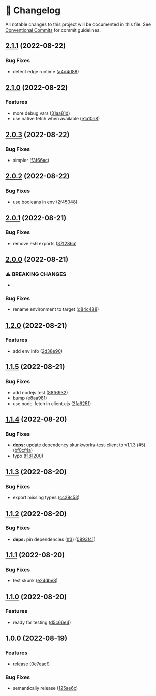 <!-- markdownlint-disable --><!-- textlint-disable -->

# 📓 Changelog

All notable changes to this project will be documented in this file. See
[Conventional Commits](https://conventionalcommits.org) for commit guidelines.

## [2.1.1](https://github.com/sanity-io/ecosystem-skunkworks-client-runtimes/compare/v2.1.0...v2.1.1) (2022-08-22)

### Bug Fixes

- detect edge runtime ([a4d4d88](https://github.com/sanity-io/ecosystem-skunkworks-client-runtimes/commit/a4d4d888ce8f666d3cf4186bb989e585cf75c83e))

## [2.1.0](https://github.com/sanity-io/ecosystem-skunkworks-client-runtimes/compare/v2.0.3...v2.1.0) (2022-08-22)

### Features

- more debug vars ([31aa81d](https://github.com/sanity-io/ecosystem-skunkworks-client-runtimes/commit/31aa81d7d76efce73be19d44634e360cdcd8160f))
- use native fetch when available ([e1a10a8](https://github.com/sanity-io/ecosystem-skunkworks-client-runtimes/commit/e1a10a890d327eeacbda9d1c660d5954f32b2870))

## [2.0.3](https://github.com/sanity-io/ecosystem-skunkworks-client-runtimes/compare/v2.0.2...v2.0.3) (2022-08-22)

### Bug Fixes

- simpler ([f3f66ac](https://github.com/sanity-io/ecosystem-skunkworks-client-runtimes/commit/f3f66ac4bd4b0734807c971fc1209dacc8959239))

## [2.0.2](https://github.com/sanity-io/ecosystem-skunkworks-client-runtimes/compare/v2.0.1...v2.0.2) (2022-08-22)

### Bug Fixes

- use booleans in env ([2f45048](https://github.com/sanity-io/ecosystem-skunkworks-client-runtimes/commit/2f45048dafccab5618b2a5d272719296ecaa990c))

## [2.0.1](https://github.com/sanity-io/ecosystem-skunkworks-client-runtimes/compare/v2.0.0...v2.0.1) (2022-08-21)

### Bug Fixes

- remove es6 exports ([37f286a](https://github.com/sanity-io/ecosystem-skunkworks-client-runtimes/commit/37f286ad92c264c9edb5f875f862e9b0e067bada))

## [2.0.0](https://github.com/sanity-io/ecosystem-skunkworks-client-runtimes/compare/v1.2.0...v2.0.0) (2022-08-21)

### ⚠ BREAKING CHANGES

-

### Bug Fixes

- rename environment to target ([d84c488](https://github.com/sanity-io/ecosystem-skunkworks-client-runtimes/commit/d84c4881d15d285175a76877aead276795866fad))

## [1.2.0](https://github.com/sanity-io/ecosystem-skunkworks-client-runtimes/compare/v1.1.5...v1.2.0) (2022-08-21)

### Features

- add env info ([2d38e90](https://github.com/sanity-io/ecosystem-skunkworks-client-runtimes/commit/2d38e908496df94756e18964aa21ab9d5a10befd))

## [1.1.5](https://github.com/sanity-io/ecosystem-skunkworks-client-runtimes/compare/v1.1.4...v1.1.5) (2022-08-21)

### Bug Fixes

- add nodejs test ([88f6932](https://github.com/sanity-io/ecosystem-skunkworks-client-runtimes/commit/88f6932b7eb6837305996fbde80de84bc096b441))
- bump ([e8aa981](https://github.com/sanity-io/ecosystem-skunkworks-client-runtimes/commit/e8aa9810faa49a14e0077aa3f137aa72cbccc5cf))
- use node-fetch in client.cjs ([2fa6251](https://github.com/sanity-io/ecosystem-skunkworks-client-runtimes/commit/2fa625112a77f254e0fe201347ab61151895010c))

## [1.1.4](https://github.com/sanity-io/ecosystem-skunkworks-client-runtimes/compare/v1.1.3...v1.1.4) (2022-08-20)

### Bug Fixes

- **deps:** update dependency skunkworks-test-client to v1.1.3 ([#5](https://github.com/sanity-io/ecosystem-skunkworks-client-runtimes/issues/5)) ([bf0cf4a](https://github.com/sanity-io/ecosystem-skunkworks-client-runtimes/commit/bf0cf4af389919c0d328408ca4dbaa6b2613243b))
- typo ([f181200](https://github.com/sanity-io/ecosystem-skunkworks-client-runtimes/commit/f18120099be12f493671108e102b3e417239890f))

## [1.1.3](https://github.com/sanity-io/ecosystem-skunkworks-client-runtimes/compare/v1.1.2...v1.1.3) (2022-08-20)

### Bug Fixes

- export missing types ([cc28c53](https://github.com/sanity-io/ecosystem-skunkworks-client-runtimes/commit/cc28c53899bec0c5bc639764c6675249664c6c2b))

## [1.1.2](https://github.com/sanity-io/ecosystem-skunkworks-client-runtimes/compare/v1.1.1...v1.1.2) (2022-08-20)

### Bug Fixes

- **deps:** pin dependencies ([#3](https://github.com/sanity-io/ecosystem-skunkworks-client-runtimes/issues/3)) ([0893f41](https://github.com/sanity-io/ecosystem-skunkworks-client-runtimes/commit/0893f41f73c0ff949744ab2df7b23577a5276598))

## [1.1.1](https://github.com/sanity-io/ecosystem-skunkworks-client-runtimes/compare/v1.1.0...v1.1.1) (2022-08-20)

### Bug Fixes

- test skunk ([e24dbe8](https://github.com/sanity-io/ecosystem-skunkworks-client-runtimes/commit/e24dbe823f629de1ad51fbddca6ab188150adde6))

## [1.1.0](https://github.com/sanity-io/ecosystem-skunkworks-client-runtimes/compare/v1.0.0...v1.1.0) (2022-08-20)

### Features

- ready for testing ([d5c66e4](https://github.com/sanity-io/ecosystem-skunkworks-client-runtimes/commit/d5c66e47cec834ff3ec3e9a4b49441555e59654e))

## 1.0.0 (2022-08-19)

### Features

- release ([0e7eacf](https://github.com/sanity-io/ecosystem-skunkworks-client-runtimes/commit/0e7eacf38f1131ea71aee531872fa469f254e60e))

### Bug Fixes

- semantically release ([125ae6c](https://github.com/sanity-io/ecosystem-skunkworks-client-runtimes/commit/125ae6cffa4ef6f0d1072bbbbc42d12a40c76bf7))
